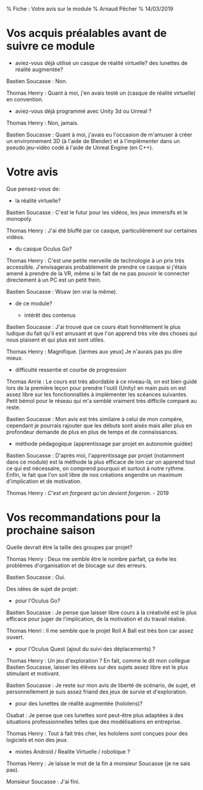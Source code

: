 % Fiche : Votre avis sur le module
% Arnaud Pêcher
% 14/03/2019

# Vos acquis préalables avant de suivre ce module

* aviez-vous déjà utilisé un casque de réalité virtuelle? des lunettes de réalité augmentée?

Bastien Soucasse : Non.

Thomas Henry : Quant à moi, j'en avais testé un (casque de réalité virtuelle) en convention.

* aviez-vous déjà programmé avec Unity 3d ou Unreal ?

Thomas Henry : Non, jamais.

Bastien Soucasse : Quant à moi, j'avais eu l'occasion de m'amuser à créer un environnement 3D (à l'aide de Blender)
et à l'implémenter dans un pseudo jeu-vidéo codé à l'aide de Unreal Engine (en C++).

# Votre avis 

Que pensez-vous de:

* la réalité virtuelle?

Bastien Soucasse : C'est le futur pour les vidéos, les jeux immersifs et le monopoly.

Thomas Henry : J'ai été bluffé par ce casque, particulièrement sur certaines vidéos.

* du casque Oculus Go?

Thomas Henry : C'est une petite merveille de technologie à un prix très accessible. J'envisagerais
probablement de prendre ce casque si j'étais amené à prendre de la VR, même si le fait de ne pas
pouvoir le connecter directement à un PC est un petit frein.

Bastien Soucasse : Woaw (en vrai la même).

* de ce module? 
   
   * intérêt des contenus

Bastien Soucasse : J'ai trouvé que ce cours était honnêtement le plus ludique du fait qu'il est
amusant et que l'on apprend très vite des choses qui nous plaisent et qui plus est sont utiles.
   
Thomas Henry : Magnifique. [larmes aux yeux] Je n'aurais pas pu dire mieux.
   
   * difficulté ressentie et courbe de progression

Thomas Anrie : Le cours est très abordable à ce niveau-là, on est bien guidé lors de la première
leçon pour prendre l'outil (Unity) en main puis on est assez libre sur les
fonctionnalités à implémenter les scéances suivantes. Petit bémol pour le réseau qui m'a
semblé vraiment très difficile comparé au reste.

Bastien Soucasse : Mon avis est très similaire à celui de mon compère, cependant je pourrais
rajouter que les débuts sont aisés mais aller plus en profondeur demande de plus en plus de
temps et de connaissances.
   
   * méthode pédagogique (apprentissage par projet en autonomie guidée)

Bastien Soucasse : D'après moi, l'apprentissage par projet (notamment dans ce module) est la
méthode la plus efficace de loin car on apprend tout ce qui est nécessaire, on comprend pourquoi
et surtout à notre rythme. Enfin, le fait que l'on soit libre de nos créations engendre un
maximum d'implication et de motivation.

Thomas Henry : *C'est en forgeant qu'on devient forgeron.* - 2019

# Vos recommandations pour la prochaine saison

Quelle devrait être la taille des groupes par projet?

Thomas Henry : Deux me semble être le nombre parfait, ça évite les problèmes d'organisation et
de blocage sur des erreurs.

Bastien Soucasse : Oui.

Des idées de sujet de projet:

* pour l'Oculus Go? 

Bastien Soucasse : Je pense que laisser libre cours à la créativité est le plus efficace pour juger de
l'implication, de la motivation et du travail réalisé.

Thomas Henri : Il me semble que le projet Roll A Ball est très bon car assez ouvert.
   
* pour l'Oculus Quest (ajout du suivi des déplacements) ? 

Thomas Henry : Un jeu d'exploration ? En fait, comme le dit mon collègue Bastien Soucasse, laisser les
élèves sur des sujets assez libre est le plus stimulant et motivant.

Bastien Soucasse : Je reste sur mon avis de liberté de scénario, de sujet, et personnellement je suis 
assez friand des jeux de survie et d'exploration.

* pour des lunettes de réalité augmentée (hololens)?

Osabat : Je pense que ces lunettes sont peut-être plus adaptées à des situations professionnelles telles
que des modélisations en entreprise.

Thomas Henry : Tout à fait très cher, les hololens sont conçues pour des logiciels et non des jeux.

* mixtes Android / Realite Virtuelle / robotique ? 

Thomas Henry : Je laisse le mot de la fin à monsieur Soucasse (je ne sais pas).

Monsieur Soucasse : J'ai fini.
